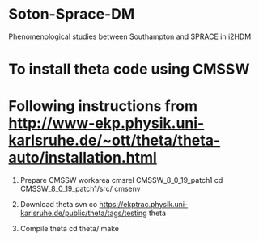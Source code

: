 # Soton-Sprace-DM
Phenomenological studies between Southampton and SPRACE in i2HDM

# To install theta code using CMSSW
# Following instructions from http://www-ekp.physik.uni-karlsruhe.de/~ott/theta/theta-auto/installation.html
1) Prepare CMSSW workarea
cmsrel CMSSW_8_0_19_patch1
cd CMSSW_8_0_19_patch1/src/
cmsenv

2) Download theta
svn co https://ekptrac.physik.uni-karlsruhe.de/public/theta/tags/testing theta

3) Compile theta
cd theta/
make


